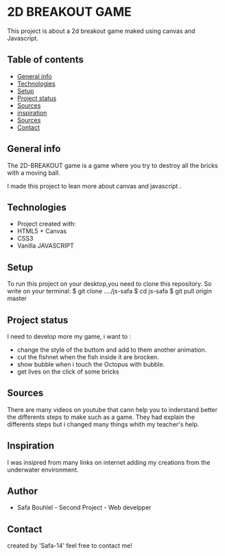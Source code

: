 # 2D BREAKOUT GAME
 This project is about a 2d breakout game maked using canvas and Javascript. 


## Table of contents
* [General info](#general-info)
* [Technologies](#technologies)
* [Setup](#setup)
* [Project status](#project-status)
* [Sources](#sources)
* [inspiration](#inspiration)
* [Sources](#author)
* [Contact](#contact)

## General info
 The 2D-BREAKOUT game is a game where you try to destroy all the bricks with a moving ball.

 I made this project to lean more about canvas and javascript .


## Technologies
* Project created with:
* HTML5 + Canvas
* CSS3
* Vanilla JAVASCRIPT


## Setup
To run this project on your desktop,you need to clone this repository. So write on your terminal:
$ git clone ..../js-safa
$ cd js-safa
$ git pull origin master


## Project status
I need to develop more my game, i want to :
* change the style of the buttom and add to them another animation.
* cut the fishnet when the fish inside it are brocken.
* show bubble when i touch the Octopus with bubble.
* get lives on the click of some bricks

## Sources
There are many videos on youtube that cann help you to inderstand better the differents steps to make such as a game. They had explain the differents steps but i changed many things whith my teacher's help.


## Inspiration
I was insipred from many links on internet adding my creations from the underwater environment.

## Author
* Safa Bouhlel - Second Project - Web develpper

## Contact
created by 'Safa-14' feel free to contact me!









